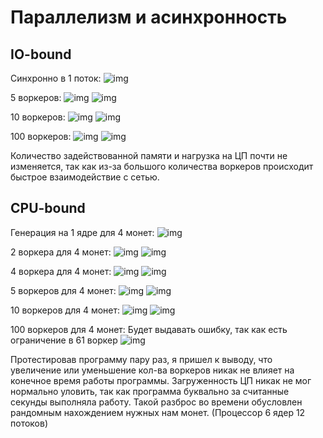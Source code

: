 # Параллелизм и асинхронность

## IO-bound

Синхронно в 1 поток:
![img](img/sync.png)

5 воркеров:
![img](img/five.png)
![img](img/mem_5.png)

10 воркеров:
![img](img/ten.png)
![img](img/mem_10.png)

100 воркеров:
![img](img/hundred.png)
![img](img/mem_100.png)


Количество задействованной памяти и нагрузка на ЦП почти 
не изменяется, так как из-за большого количества воркеров 
происходит быстрое взаимодействие с сетью.

## CPU-bound

Генерация на 1 ядре для 4 монет:
![img](img/gen1.png)

2 воркера для 4 монет:
![img](img/two.png)
![img](img/mem_2c.png)

4 воркера для 4 монет:
![img](img/four.png)
![img](img/mem_4c.png)

5 воркеров для 4 монет:
![img](img/fiveC.png)
![img](img/mem_5c.png)

10 воркеров для 4 монет:
![img](img/tenC.png)
![img](img/mem_10c.png)

100 воркеров для 4 монет:
Будет выдавать ошибку, так как есть ограничение в 61 воркер
![img](img/error.png)

Протестировав программу пару раз, я пришел к выводу, 
что увеличение или уменьшение кол-ва воркеров никак
не влияет на конечное время работы программы. Загруженность ЦП
никак не мог нормально уловить, так как программа буквально
за считанные секунды выполняла работу. Такой разброс во времени
обусловлен рандомным нахождением нужных нам монет.
(Процессор 6 ядер 12 потоков)